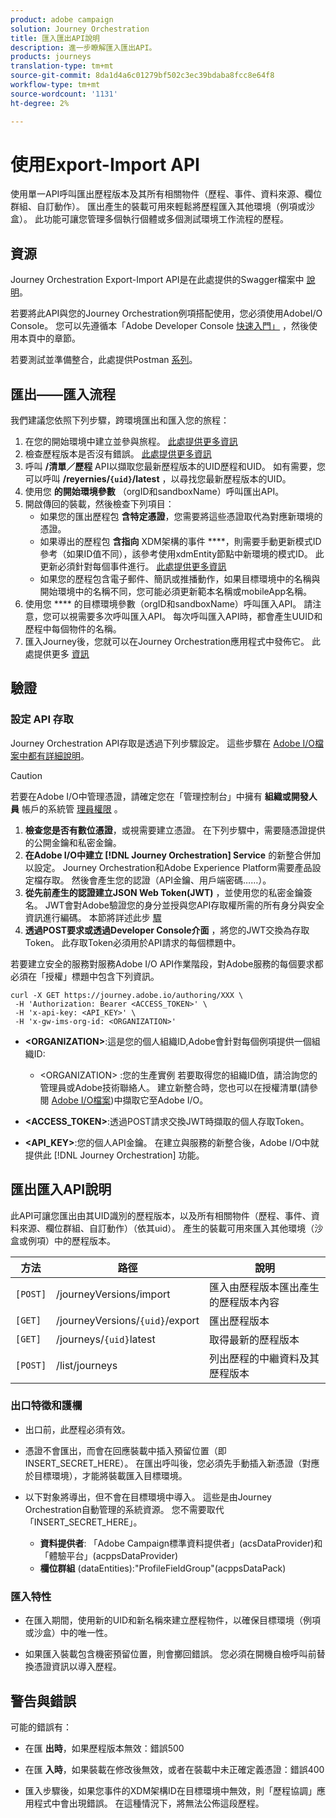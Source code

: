 ```yaml
---
product: adobe campaign
solution: Journey Orchestration
title: 匯入匯出API說明
description: 進一步瞭解匯入匯出API。
products: journeys
translation-type: tm+mt
source-git-commit: 8da1d4a6c01279bf502c3ec39bdaba8fcc8e64f8
workflow-type: tm+mt
source-wordcount: '1131'
ht-degree: 2%

---
```



# 使用Export-Import API

使用單一API呼叫匯出歷程版本及其所有相關物件（歷程、事件、資料來源、欄位群組、自訂動作）。 匯出產生的裝載可用來輕鬆將歷程匯入其他環境（例項或沙盒）。
此功能可讓您管理多個執行個體或多個測試環境工作流程的歷程。


## 資源

Journey Orchestration Export-Import API是在此處提供的Swagger檔案中 [說明](https://adobedocs.github.io/JourneyAPI/docs/)。

若要將此API與您的Journey Orchestration例項搭配使用，您必須使用AdobeI/O Console。 您可以先遵循本「Adobe Developer Console [快速入門」](https://www.adobe.io/apis/experienceplatform/console/docs.html#!AdobeDocs/adobeio-console/master/getting-started.md) ，然後使用本頁中的章節。

若要測試並準備整合，此處提供Postman [系列](https://raw.githubusercontent.com/AdobeDocs/JourneyAPI/master/postman-collections/Journey-Orchestration_Export-import-API_postman-collection.json)。


## 匯出——匯入流程

我們建議您依照下列步驟，跨環境匯出和匯入您的旅程：

1. 在您的開始環境中建立並參與旅程。 [此處提供更多資訊](https://docs.adobe.com/content/help/zh-Hant/journeys/using/building-journeys/about-journey-building/journey.html)
1. 檢查歷程版本是否沒有錯誤。 [此處提供更多資訊](https://docs.adobe.com/content/help/en/journeys/using/building-journeys/testing-the-journey.html)
1. 呼叫 **/清單／歷程** API以擷取您最新歷程版本的UID歷程和UID。 如有需要，您可以呼叫 **/reyernies/`{uid}`/latest** ，以尋找您最新歷程版本的UID。
1. 使用您 **的開始環境參數** （orgID和sandboxName）呼叫匯出API。
1. 開啟傳回的裝載，然後檢查下列項目：
   * 如果您的匯出歷程包 **含特定憑證**，您需要將這些憑證取代為對應新環境的憑證。
   * 如果導出的歷程包 **含指向** XDM架構的事件 ****，則需要手動更新模式ID參考（如果ID值不同），該參考使用xdmEntity節點中新環境的模式ID。 此更新必須針對每個事件進行。 [此處提供更多資訊](https://docs.adobe.com/content/help/en/journeys/using/events-journeys/experience-event-schema.html)
   * 如果您的歷程包含電子郵件、簡訊或推播動作，如果目標環境中的名稱與開始環境中的名稱不同，您可能必須更新範本名稱或mobileApp名稱。
1. 使用您 **** 的目標環境參數（orgID和sandboxName）呼叫匯入API。 請注意，您可以視需要多次呼叫匯入API。 每次呼叫匯入API時，都會產生UUID和歷程中每個物件的名稱。
1. 匯入Journey後，您就可以在Journey Orchestration應用程式中發佈它。 此處提供更多 [資訊](https://docs.adobe.com/content/help/en/journeys/using/building-journeys/publishing-the-journey.html)


## 驗證

### 設定 API 存取

Journey Orchestration API存取是透過下列步驟設定。 這些步驟在 [Adobe I/O檔案中都有詳細說明](https://www.adobe.io/authentication/auth-methods.html#!AdobeDocs/adobeio-auth/master/AuthenticationOverview/ServiceAccountIntegration.md)。

>[!CAUTION]
>
>若要在Adobe I/O中管理憑證，請確定您在「管理控制台」中擁有 <b>組織或開發人員</b> 帳戶的系統管 [理員權限](https://helpx.adobe.com/enterprise/using/manage-developers.html) 。

1. **檢查您是否有數位憑證**，或視需要建立憑證。 在下列步驟中，需要隨憑證提供的公開金鑰和私密金鑰。
1. **在Adobe I/O中建立 [!DNL Journey Orchestration] Service** 的新整合併加以設定。 Journey Orchestration和Adobe Experience Platform需要產品設定檔存取。 然後會產生您的認證（API金鑰、用戶端密碼……）。
1. **從先前產生的認證建立JSON Web Token(JWT)** ，並使用您的私密金鑰簽名。 JWT會對Adobe驗證您的身分並授與您API存取權所需的所有身分與安全資訊進行編碼。 本節將詳述此步 [驟](https://www.adobe.io/authentication/auth-methods.html#!AdobeDocs/adobeio-auth/master/JWT/JWT.md)
1. **透過POST要求或透過Developer Console介面** ，將您的JWT交換為存取Token。 此存取Token必須用於API請求的每個標題中。

若要建立安全的服務對服務Adobe I/O API作業階段，對Adobe服務的每個要求都必須在「授權」標題中包含下列資訊。

```
curl -X GET https://journey.adobe.io/authoring/XXX \
 -H 'Authorization: Bearer <ACCESS_TOKEN>' \
 -H 'x-api-key: <API_KEY>' \
 -H 'x-gw-ims-org-id: <ORGANIZATION>'
```

* **&lt;ORGANIZATION>**:這是您的個人組織ID,Adobe會針對每個例項提供一個組織ID:

   * &lt;ORGANIZATION> :您的生產實例
   若要取得您的組織ID值，請洽詢您的管理員或Adobe技術聯絡人。 建立新整合時，您也可以在授權清單(請參閱 [Adobe I/O檔案](https://www.adobe.io/authentication.html))中擷取它至Adobe I/O。

* **&lt;ACCESS_TOKEN>**:透過POST請求交換JWT時擷取的個人存取Token。

* **&lt;API_KEY>**:您的個人API金鑰。 在建立與服務的新整合後，Adobe I/O中就提供此 [!DNL Journey Orchestration] 功能。



## 匯出匯入API說明

此API可讓您匯出由其UID識別的歷程版本，以及所有相關物件（歷程、事件、資料來源、欄位群組、自訂動作）（依其uid）。
產生的裝載可用來匯入其他環境（沙盒或例項）中的歷程版本。

| 方法 | 路徑 | 說明 |
|---|---|---|
| `[POST]` | /journeyVersions/import | 匯入由歷程版本匯出產生的歷程版本內容 |
| `[GET]` | /journeyVersions/`{uid}`/export | 匯出歷程版本 |
| `[GET]` | /journeys/`{uid}`latest | 取得最新的歷程版本 |
| `[POST]` | /list/journeys | 列出歷程的中繼資料及其歷程版本 |


### 出口特徵和護欄

* 出口前，此歷程必須有效。

* 憑證不會匯出，而會在回應裝載中插入預留位置（即INSERT_SECRET_HERE）。
在匯出呼叫後，您必須先手動插入新憑證（對應於目標環境），才能將裝載匯入目標環境。

* 以下對象將導出，但不會在目標環境中導入。 這些是由Journey Orchestration自動管理的系統資源。 您不需要取代「INSERT_SECRET_HERE」。
   * **資料提供者**: 「Adobe Campaign標準資料提供者」(acsDataProvider)和「體驗平台」(acppsDataProvider)
   * **欄位群組** (dataEntities):&quot;ProfileFieldGroup&quot;(acppsDataPack)



### 匯入特性

* 在匯入期間，使用新的UID和新名稱來建立歷程物件，以確保目標環境（例項或沙盒）中的唯一性。

* 如果匯入裝載包含機密預留位置，則會擲回錯誤。 您必須在開機自檢呼叫前替換憑證資訊以導入歷程。

## 警告與錯誤

可能的錯誤有：

* 在匯 **出時**，如果歷程版本無效：錯誤500

* 在匯 **入時**，如果裝載在修改後無效，或者在裝載中未正確定義憑證：錯誤400

* 匯入步驟後，如果您事件的XDM架構ID在目標環境中無效，則「歷程協調」應用程式中會出現錯誤。 在這種情況下，將無法公佈這段歷程。